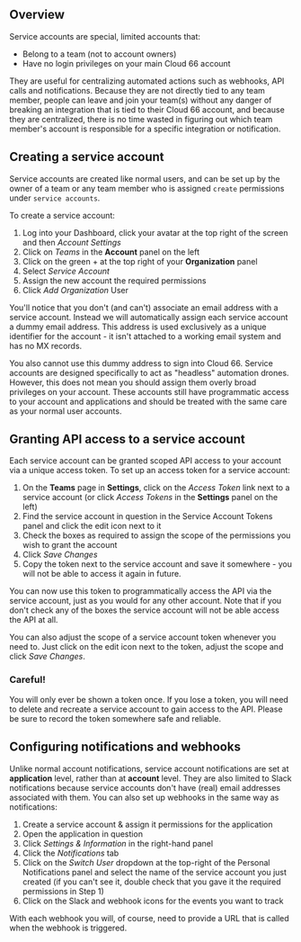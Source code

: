 ## Overview

Service accounts are special, limited accounts that:

- Belong to a team (not to account owners)
- Have no login privileges on your main Cloud 66 account

They are useful for centralizing automated actions such as webhooks, API calls and notifications. Because they are not directly tied to any team member, people can leave and join your team(s) without any danger of breaking an integration that is tied to their Cloud 66 account, and because they are centralized, there is no time wasted in figuring out which team member's account is responsible for a specific integration or notification. 

## Creating a service account

Service accounts are created like normal users, and can be set up by the owner of a team or any team member who is assigned `create` permissions under `service accounts`.

To create a service account: 

1. Log into your Dashboard, click your avatar at the top right of the screen and then *Account Settings*
2. Click on *Teams* in the **Account** panel on the left
3. Click on the green + at the top right of your **Organization** panel
4. Select *Service Account*
5. Assign the new account the required permissions
6. Click *Add Organization* User

You'll notice that you don't (and can't) associate an email address with a service account. Instead we will automatically assign each service account a dummy email address. This address is used exclusively as a unique identifier for the account - it isn't attached to a working email system and has no MX records.

You also cannot use this dummy address to sign into Cloud 66. Service accounts are designed specifically to act as "headless" automation drones. However, this does not mean you should assign them overly broad privileges on your account. These accounts still have programmatic access to your account and applications and should be treated with the same care as your normal user accounts.

## Granting API access to a service account

Each service account can be granted scoped API access to your account via a unique access token. To set up an access token for a service account:

1. On the **Teams** page in **Settings**, click on the *Access Token* link next to a service account (or click *Access Tokens* in the **Settings** panel on the left)
2. Find the service account in question in the Service Account Tokens panel and click the edit icon next to it
3. Check the boxes as required to assign the scope of the permissions you wish to grant the account
4. Click *Save Changes*
5. Copy the token next to the service account and save it somewhere - you will not be able to access it again in future.

You can now use this token to programmatically access the API via the service account, just as you would for any other account. Note that if you don't check any of the boxes the service account will not be able access the API at all. 

You can also adjust the scope of a service account token whenever you need to. Just click on the edit icon next to the token, adjust the scope and click *Save Changes*.

### Careful!

You will only ever be shown a token once. If you lose a token, you will need to delete and recreate a service account to gain access to the API. Please be sure to record the token somewhere safe and reliable.

## Configuring notifications and webhooks

Unlike normal account notifications, service account notifications are set at **application** level, rather than at **account** level. They are also limited to Slack notifications because service accounts don't have (real) email addresses associated with them. You can also set up webhooks in the same way as notifications:

1. Create a service account & assign it permissions for the application
2. Open the application in question
3. Click *Settings & Information* in the right-hand panel
4. Click the *Notifications* tab
5. Click on the *Switch User* dropdown at the top-right of the Personal Notifications panel and select the name of the service account you just created (if you can't see it, double check that you gave it the required permissions in Step 1)
6. Click on the Slack and webhook icons for the events you want to track 

With each webhook you will, of course, need to provide a URL that is called when the webhook is triggered.